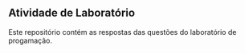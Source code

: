 ## Atividade de Laboratório

Este repositório contém as respostas das questões do laboratório de progamação.

